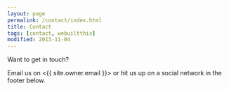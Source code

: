 ```yaml
---
layout: page
permalink: /contact/index.html
title: Contact
tags: [contact, webuiltthis]
modified: 2013-11-04
---
```


Want to get in touch?

Email us on <{{ site.owner.email }}> or hit us up on a social network in the
footer below.
